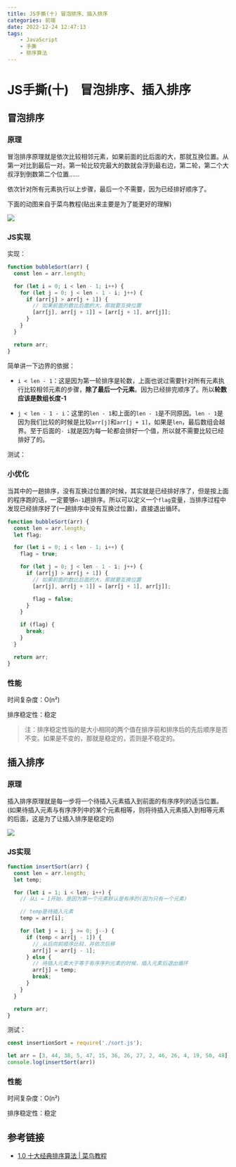```yaml
---
title: JS手撕(十) 冒泡排序、插入排序
categories: 前端
date: 2022-12-24 12:47:13
tags:
    - JavaScript
    - 手撕
    - 排序算法
---
```


# JS手撕(十)    冒泡排序、插入排序

## 冒泡排序

### 原理

冒泡排序原理就是依次比较相邻元素，如果前面的比后面的大，那就互换位置。从第一对比到最后一对。第一轮比较完最大的数就会浮到最右边，第二轮，第二个大叔浮到倒数第二个位置......

依次针对所有元素执行以上步骤，最后一个不需要，因为已经排好顺序了。

下面的动图来自于菜鸟教程(贴出来主要是为了能更好的理解)

![](https://www.runoob.com/wp-content/uploads/2019/03/bubbleSort.gif)

### JS实现

实现：

```js
function bubbleSort(arr) {
  const len = arr.length;

  for (let i = 0; i < len - 1; i++) {
    for (let j = 0; j < len - 1 - i; j++) {
      if (arr[j] > arr[j + 1]) {
        // 如果前面的数比后面的大，那就要互换位置
        [arr[j], arr[j + 1]] = [arr[j + 1], arr[j]];
      }
    }
  }

  return arr;
}
```

简单讲一下边界的依据：

- `i < len - 1`：这是因为第一轮排序是轮数，上面也说过需要针对所有元素执行比较相邻元素的步骤，**除了最后一个元素**。因为已经排完顺序了。所以**轮数应该是数组长度-1**

- `j < len - 1 - i`：这里的`len - 1`和上面的`len - 1`是不同原因。`len - 1`是因为我们比较的时候是比较`arr[j]`和`arr[j + 1]`，如果是`len`，最后数组会越界。至于后面的`- i`就是因为每一轮都会排好一个值，所以就不需要比较已经排好了的。

测试：

### 小优化

当其中的一趟排序，没有互换过位置的时候，其实就是已经排好序了，但是按上面的程序跑的话，一定要够`n-1`趟排序。所以可以定义一个`flag`变量，当排序过程中发现已经排序好了(一趟排序中没有互换过位置)，直接退出循环。

```js
function bubbleSort(arr) {
  const len = arr.length;
  let flag;

  for (let i = 0; i < len - 1; i++) {
    flag = true;

    for (let j = 0; j < len - 1 - i; j++) {
      if (arr[j] > arr[j + 1]) {
        // 如果前面的数比后面的大，那就要互换位置
        [arr[j], arr[j + 1]] = [arr[j + 1], arr[j]];

        flag = false;
      }
    }

    if (flag) {
      break;
    }
  }

  return arr;
}
```

### 性能

时间复杂度：O(n²)        

排序稳定性：稳定

> 注：排序稳定性指的是大小相同的两个值在排序前和排序后的先后顺序是否不变。如果是不变的，那就是稳定的，否则是不稳定的。

## 插入排序

### 原理

插入排序原理就是每一步将一个待插入元素插入到前面的有序序列的适当位置。(如果待插入元素与有序序列中的某个元素相等，则将待插入元素插入到相等元素的后面，这是为了让插入排序是稳定的)

![](https://www.runoob.com/wp-content/uploads/2019/03/insertionSort.gif)

### JS实现

```js
function insertSort(arr) {
  const len = arr.length;
  let temp;

  for (let i = 1; i < len; i++) {
    // 从i = 1开始，是因为第一个元素默认是有序的(因为只有一个元素)

    // temp是待插入元素
    temp = arr[i];

    for (let j = i; j >= 0; j--) {
      if (temp < arr[j - 1]) {
        // 从后向前顺序比较，并依次后移
        arr[j] = arr[j - 1];
      } else {
        // 待插入元素大于等于有序序列元素的时候，插入元素后退出循环
        arr[j] = temp;
        break;
      }
    }
  }

  return arr;
}
```

测试：

```js
const insertionSort = require('./sort.js');

let arr = [3, 44, 38, 5, 47, 15, 36, 26, 27, 2, 46, 26, 4, 19, 50, 48];
console.log(insertSort(arr))
```

### 性能

时间复杂度：O(n²)        

排序稳定性：稳定

## 参考链接

- [1.0 十大经典排序算法 | 菜鸟教程](https://www.runoob.com/w3cnote/ten-sorting-algorithm.html)
